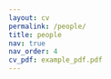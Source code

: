 ```yaml
---
layout: cv
permalink: /people/
title: people
nav: true
nav_order: 4
cv_pdf: example_pdf.pdf
---
```

